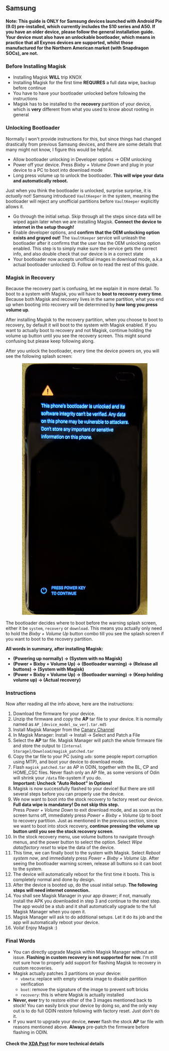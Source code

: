 ## Samsung

#### Note: This guide is ONLY for Samsung devices launched with Android Pie (9.0) pre-installed, which currently includes the S10 series and A50. If you have an older device, please follow the general installation guide. Your device must also have an unlockable bootloader, which means in practice that all Exynos devices are supported, whilst those manufactured for the Northern American market (with Snapdragon SOCs), are not.

### Before Installing Magisk

- Installing Magisk **WILL** trip KNOX
- Installing Magisk for the first time **REQUIRES** a full data wipe, backup before continue
- You have to have your bootloader unlocked before following the instructions
- Magisk has to be installed to the **recovery** partition of your device, which is **very** different from what you used to know about rooting in general

### Unlocking Bootloader

Normally I won't provide instructions for this, but since things had changed drastically from previous Samsung devices, and there are some details that many might not know, I figure this would be helpful.
- Allow bootloader unlocking in Developer options → OEM unlocking
- Power off your device. Press *Bixby + Volume Down* and plug in your device to a PC to boot into download mode
- Long press volume up to unlock the bootloader. **This will wipe your data and automatically reboot.**

Just when you think the bootloader is unlocked, surprise surprise, it is *actually* not! Samsung introduced `VaultKeeper` in the system, meaning the bootloader will reject any unofficial partitions before `VaultKeeper` explicitly allows it.

- Go through the initial setup. Skip through all the steps since data will be wiped again later when we are installing Magisk. **Connect the device to internet in the setup though!**
- Enable developer options, and **confirm that the OEM unlocking option exists and grayed out!** The `VaultKeeper` service will unleash the bootloader after it confirms that the user has the OEM unlocking option enabled. This step is to simply make sure the service gets the correct info, and also double check that our device is in a correct state
- Your bootloader now accepts unofficial images in download mode, a.k.a actual bootloader unlocked :D. Follow on to read the rest of this guide.

### Magisk in Recovery

Because the recovery part is confusing, let me explain it in more detail. To boot to a system with Magisk, you will have to **boot to recovery every time**. Because both Magisk and recovery lives in the same partition, what you end up when booting into recovery will be determined by **how long you press volume up**.

After installing Magisk to the recovery partition, when you choose to boot to recovery, by default it will boot to the system with Magisk enabled. If you want to actually boot to recovery and not Magisk, continue holding the volume up button until you see the recovery screen. This might sound confusing but please keep following along.

After you unlock the bootloader, every time the device powers on, you will see the following splash screen:

<p align="center"><img src="images/samsung_bootloader.jpg" width="400"/></p>

The bootloader decides where to boot before the warning splash screen, either it be `system`, `recovery` or `download`. This means you actually only need to hold the *Bixby + Volume Up* button combo till you see the splash screen if you want to boot to the recovery partition.


**All words in summary, after installing Magisk:**
- **(Powering up normally) → (System with no Magisk)**
- **(Power + Bixby + Volume Up) → (Bootloader warning) → (Release all buttons) → (System with Magisk)**
- **(Power + Bixby + Volume Up) → (Bootloader warning) → (Keep holding volume up) → (Actual recovery)**

### Instructions

Now after reading all the info above, here are the instructions:

1. Download the firmware for your device.
2. Unzip the firmware and copy the **AP** tar file to your device. It is normally named as `AP_[device_model_sw_ver].tar.md5`
3. Install Magisk Manager from the [Canary Channel](https://raw.githubusercontent.com/topjohnwu/magisk_files/master/canary_builds/app-release.apk)
4. In Magisk Manager: Install → Install → Select and Patch a File
5. Select the **AP** tar file. Magisk Manager will patch the whole firmware file and store the output to `[Internal Storage]/Download/magisk_patched.tar`
6. Copy the tar file to your PC (using `adb`: some people report corruption using MTP), and boot your device to download mode.
7. Flash `magisk_patched.tar` as AP in ODIN, together with the BL, CP and HOME_CSC files. Never flash only an AP file, as some versions of Odin will shrink your `/data` file-system if you do.<br> **Important: Uncheck "Auto Reboot" in Options!**
8. Magisk is now successfully flashed to your device! But there are still several steps before you can properly use the device.
9. We now want to boot into the stock recovery to factory reset our device. <br>
**Full data wipe is mandatory! Do not skip this step.** <br>
Press *Power + Volume Down* to exit download mode, and as soon as the screen turns off, immediately press *Power + Bixby + Volume Up* to boot to recovery partition. Just as mentioned in the previous section, since we want to boot into stock recovery, **continue pressing the volume up button until you see the stock recovery screen**.
10. In the stock recovery menu, use volume buttons to navigate through menus, and the power button to select the option. Select *Wipe data/factory reset* to wipe the data of the device.
11. This time, we can finally boot to the system with Magisk. Select *Reboot system now*, and immediately press *Power + Bixby + Volume Up*. After seeing the bootloader warning screen, release all buttons so it can boot to the system.
12. The device will automatically reboot for the first time it boots. This is completely normal and done by design.
13. After the device is booted up, do the usual initial setup. **The following steps will need internet connection.**
14. You shall see Magisk Manager in your app drawer; if not, manually install the APK you downloaded in step 3 and continue to the next step. The app would be a stub and it shall automatically upgrade to the full Magisk Manager when you open it.
15. Magisk Manager will ask to do additional setups. Let it do its job and the app will automatically reboot your device.
16. Voila! Enjoy Magisk :)

### Final Words
- You can directly upgrade Magisk within Magisk Manager without an issue. **Flashing in custom recovery is not supported for now.** I'm still not sure how to properly add support for flashing Magisk to recovery in custom recoveries.
- Magisk actually patches 3 partitions on your device:
    - `vbmeta`: replace with empty vbmeta image to disable partition verification
    - `boot`: remove the signature of the image to prevent soft bricks
    - `recovery`: this is where Magisk is actually installed
- **Never, ever** try to restore either of the 3 images mentioned back to stock! You can easily brick your device by doing so, and the only way out is to do full ODIN restore following with factory reset. Just don't do it.
- If you want to upgrade your device, **never** flash the stock **AP** tar file with reasons mentioned above. **Always** pre-patch the firmware before flashing in ODIN.

#### Check the [XDA Post](https://forum.xda-developers.com/galaxy-s10/development/magisk-root-galaxy-s10-series-t3918699) for more technical details
